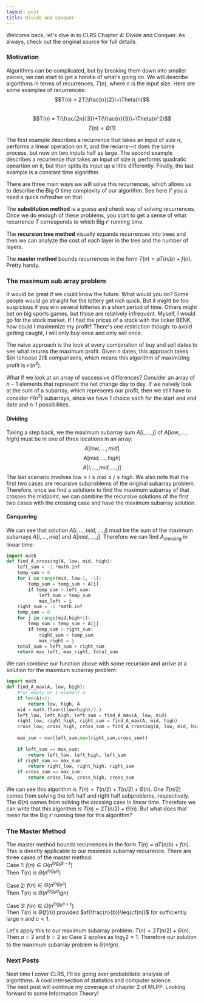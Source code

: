 ```yaml
---
layout: post
title: Divide and Conquer
---
```

Welcome back, let's dive in to CLRS Chapter 4: Divide and Conquer. As always, check out the original source for full details. 

### Motivation ###

Algorithms can be complicated, but by breaking them down into smaller pieces, we can start to get a handle of what's going on. We will describe algorithms in terms of recurrences, $T(n)$, where $n$ is the input size. Here are some examples of recurrences:  
$$T(n) = 2T(\frac{n}{2})+\Theta(n)$$  
$$T(n) = T(\frac{2n}{3})+T(\frac{n}{3})+\Theta(n^2)$$
$$T(n) = \Theta(1)$$

The first example describes a recurrence that takes an input of size $n$, performs a linear operation on it, and the recurrs--it does the same process, but now on two inputs half as large. The second example describes a recurrence that takes an input of size $n$, performs quadratic opeartion on it, but then splits its input up a little differently. Finally, the last example is a constant time algorithm.  

There are three main ways we will solve this recurrences, which allows us to describe the Big O time complexity of our algorithm. See here if you a need a quick refresher on that.  

The **substitution method** is a guess and check way of solving recurrences. Once we do enough of these problems, you start to get a sense of what recurrence $T$ corresponds to which Big $\mathcal{O}$ running time.  

The **recursion tree method** visually expands recurrences into trees and then we can analyze the cost of each layer in the tree and the number of layers. 

The **master method** bounds recurrences in the form $T(n) = aT(n/b)+f(n)$. Pretty handy. 

### The maximum sub array problem ### 

It would be great if we could know the future. What would you do? Some people would go straight for the lottery get rich quick. But it might be too suspicious if you win several lotteries in a short period of time. Others might bet on big sports games, but those are relatively infrequent. Myself, I would go for the stock market. If I had the prices of a stock with the ticker BENK, how could I maximmize my profit? There's one restriction though: to avoid getting caught, I will only buy once and only sell once.  

The naive approach is the look at every combination of buy and sell dates to see what returns the maximum profit. Given $n$ dates, this approach takes ${n \choose 2}$ comparisons, which means this algorithm of maximizing profit is $\mathcal{O}(n^2)$.

What if we look at an array of successive differences? Consider an array of $n-1$ elements that represent the net change day to day. If we naively look at the sum of a subarray, which represents our profit, then we still have to consider $\mathcal{O}(n^2)$ subarrays, since we have 1 choice each for the start and end date and n-1 possibilities. 

#### Dividing #### 

Taking a step back, we the maximum subarray sum $A[i,...,j]$ of $A[low,...,high]$ must be in one of three locations in an array: 
$$A[low,...,mid]$$
$$A[mid,...,high]$$
$$A[i,...,mid,...,j]$$
The last scenario involves $low\leq{i}\leq{mid}\leq{j}\leq{high}$. We also note that the first two cases are recursive subproblems of the original subarray problem. Therefore, once we find a solutions to find the maximum subarray of that crosses the midpoint, we can combine the recursive solutions of the first two cases with the crossing case and have the maximum subarray solution. 

#### Conquering #### 

We can see that solution $A[i,...,mid,...,j]$ must be the sum of the maximum subarrays $A[i,...,mid]$ and $A[mid,...,j]$. Therefore we can find $A_\mathrm{crossing}$ in linear time:


```python
import math 
def find_A_crossing(A, low, mid, high):
    left_sum = -1.*math.inf 
    temp_sum = 0 
    for i in range(mid, low-1, -1):
        temp_sum = temp_sum + A[i]
        if temp_sum > left_sum: 
            left_sum = temp_sum 
            max_left = i
    right_sum = -1.*math.inf 
    temp_sum = 0 
    for j in range(mid,high+1):
        temp_sum = temp_sum + A[j]
        if temp_sum > right_sum: 
            right_sum = temp_sum 
            max_right = j
    total_sum = left_sum + right_sum 
    return max_left, max_right, total_sum 
```

We can combine our function above with some recursion and arrive at a solution for the maxmium subarray problem:


```python
import math 
def find_A_max(A, low, high):
    #for empty or 1-element A 
    if len(A)<2:
        return low, high, A 
    mid = math.floor((low+high)/2.)
    left_low, left_high, left_sum = find_A_max(A, low, mid)
    right_low, right_high, right_sum = find_A_max(A, mid, high)
    cross_low, cross_high, cross_sum = find_A_crossing(A, low, mid, high)
    
    max_sum = max(left_sum,max(right_sum,cross_sum))
    
    if left_sum == max_sum:
        return left_low, left_high, left_sum
    if right_sum == max_sum: 
        return right_low, right_high, right_sum
    if cross_sum == max_sum:
        return cross_low, cross_high, cross_sum
```

We can see this algorithm is $T(n) = T(n/2) + T(n/2) + \Theta(n)$. One $T(n/2)$ comes from solving the left half and right half subproblems, respectively. The $\Theta(n)$ comes from solving the crossing case in linear time. Therefore we can write that this algorithm is $T(n) = 2T(n/2) + \Theta(n)$. But what does that mean for the Big $\mathcal{O}$ running time for this algorithm? 

### The Master Method ### 

The master method bounds recurrences in the form $T(n) = aT(n/b)+f(n)$. This is directly applicable to our maximize subarray recurrence. There are three cases of the master method:  
Case 1: $f(n) \in O(n^{log_b{a}-\epsilon})$  
Then $T(n)$ is $\Theta(n^{log_b{a}})$  

Case 2: $f(n) \in \Theta(n^{log_b{a}})$  
Then $T(n)$ is $\Theta(n^{log_b{a}}lg n)$ 

Case 3: $f(n) \in \Omega(n^{log_b{a}+\epsilon})$  
Then $T(n)$ is $\Theta(f(n))$ provided $af(\frac{n}{b})\leq{cf(n)}$ for sufficiently large n and $c<1$. 

Let's apply this to our maximum subarray problem. $T(n) = 2T(n/2) + \Theta(n)$. Then $a=2$ and $b=2$ so Case 2 applies as $log_2{2}=1$. Therefore our solution to the maximum subarray problem is $\Theta(nlgn)$.

### Next Posts ###
Next time I cover CLRS, I'll be going over probabilistic analysis of algorithms. A cool intersection of statistics and computer science.  
The next post will continue my coverage of chapter 2 of MLPP. Looking forward to some Information Theory! 


